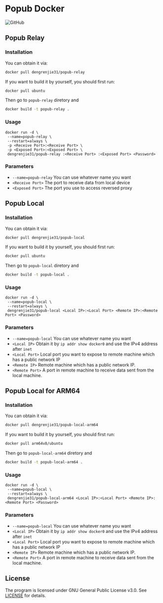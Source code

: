 # Popub Docker

![GitHub](https://img.shields.io/github/license/DRJ31/popub-docker)

## Popub Relay

### Installation
You can obtain it via:
```bash
docker pull dengrenjie31/popub-relay
```
If you want to build it by yourself, you should first run:
```bash
docker pull ubuntu
```
Then go to `popub-relay` diretory and
```bash
docker build -t popub-relay .
```

### Usage
```
docker run -d \
 --name=popub-relay \
 --restart=always \
 -p <Receive Port>:<Receive Port> \
 -p <Exposed Port>:<Exposed Port> \
 dengrenjie31/popub-relay :<Receive Port> :<Exposed Port> <Password>
```

### Parameters
* `--name=popub-relay` You can use whatever name you want
* `<Receive Port>` The port to receive data from local device
* `<Exposed Port>` The port you use to access reversed proxy

## Popub Local

### Installation
You can obtain it via:
```bash
docker pull dengrenjie31/popub-local
```
If you want to build it by yourself, you should first run:
```bash
docker pull ubuntu
```
Then go to `popub-local` diretory and
```bash
docker build -t popub-local .
```

### Usage
```
docker run -d \
 --name=popub-local \
 --restart=always \
 dengrenjie31/popub-local <Local IP>:<Local Port> <Remote IP>:<Remote Port> <Password>
```

### Parameters
* `--name=popub-local` You can use whatever name you want
* `<Local IP>` Obtain it by `ip addr show docker0` and use the IPv4 address after `inet`
* `<Local Port>` Local port you want to expose to remote machine which has a public network IP
* `<Remote IP>` Remote machine which has a public network IP.
* `<Remote Port>` A port in remote machine to receive data sent from the local machine.

## Popub Local for ARM64

### Installation
You can obtain it via:
```bash
docker pull dengrenjie31/popub-local-arm64
```
If you want to build it by yourself, you should first run:
```bash
docker pull arm64v8/ubuntu
```
Then go to `popub-local-arm64` diretory and
```bash
docker build -t popub-local-arm64 .
```

### Usage
```
docker run -d \
 --name=popub-local \
 --restart=always \
 dengrenjie31/popub-local-arm64 <Local IP>:<Local Port> <Remote IP>:<Remote Port> <Password>
```

### Parameters
* `--name=popub-local` You can use whatever name you want
* `<Local IP>` Obtain it by `ip addr show docker0` and use the IPv4 address after `inet`
* `<Local Port>` Local port you want to expose to remote machine which has a public network IP
* `<Remote IP>` Remote machine which has a public network IP.
* `<Remote Port>` A port in remote machine to receive data sent from the local machine.

## License
The program is licensed under GNU General Public License v3.0. See [LICENSE](https://github.com/DRJ31/popub-docker/blob/master/LICENSE) for details.
